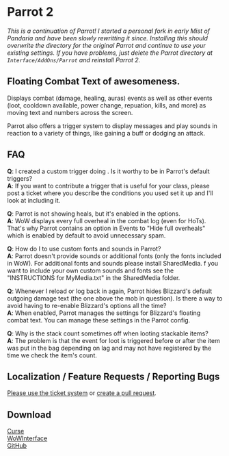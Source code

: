 # Parrot 2

_This is a continuation of Parrot! I started a personal fork in early Mist of
Pandaria and have been slowly rewritting it since. Installing this should
overwrite the directory for the original Parrot and continue to use your
existing settings. If you have problems, just delete the Parrot directory at
`Interface/AddOns/Parrot` and reinstall Parrot 2._

## Floating Combat Text of awesomeness.

Displays combat (damage, healing, auras) events as well as other events (loot,
cooldown available, power change, repuation, kills, and more) as moving text
and numbers across the screen.

Parrot also offers a trigger system to display messages and play sounds in
reaction to a variety of things, like gaining a buff or dodging an attack.

## FAQ
**Q**: I created a custom trigger doing <something>. Is it worthy to be in
Parrot's default triggers?  
**A**: If you want to contribute a trigger that is useful for your class,
please post a ticket where you describe the conditions you used set it up
and I'll look at including it.

**Q**: Parrot is not showing heals, but it's enabled in the options.  
**A**: WoW displays every full overheal in the combat log (even for HoTs).
That's why Parrot contains an option in Events to "Hide full overheals" which
is enabled by default to avoid unnecessary spam.

**Q**: How do I to use custom fonts and sounds in Parrot?  
**A**: Parrot doesn't provide sounds or additional fonts (only the fonts
included in WoW). For additional fonts and sounds please install SharedMedia.
f you want to include your own custom sounds and fonts see the "INSTRUCTIONS
for MyMedia.txt" in the SharedMedia folder.

**Q**: Whenever I reload or log back in again, Parrot hides Blizzard's default
outgoing damage text (the one above the mob in question). Is there a way to
avoid having to re-enable Blizzard's options all the time?  
**A**: When enabled, Parrot manages the settings for Blizzard's floating combat
text. You can manage these settings in the Parrot config.

**Q**: Why is the stack count sometimes off when looting stackable items?  
**A**: The problem is that the event for loot is triggered before or after the
item was put in the bag depending on lag and may not have registered by the
time we check the item's count.

## Localization / Feature Requests / Reporting Bugs
[Please use the ticket system](https://github.com/nebularg/Parrot2/issues) or
[create a pull request](https://github.com/nebularg/Parrot2).

## Download
[Curse](https://mods.curse.com/addons/wow/parrot2)  
[WoWInterface](http://www.wowinterface.com/downloads/info24143-Parrot2.html)  
[GitHub](https://github.com/nebularg/Parrot2/releases)
